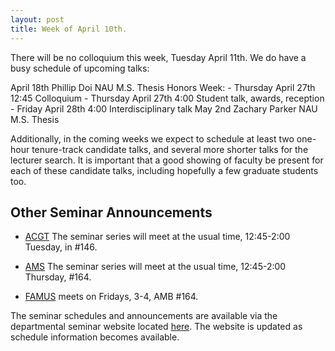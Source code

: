 ```yaml
---
layout: post
title: Week of April 10th.
---
```


There will be no colloquium this week, Tuesday April 11th.
We do have a busy schedule of upcoming talks:

April 18th	Phillip Doi	NAU	M.S. Thesis
Honors Week: 
     - Thursday April 27th 12:45 Colloquium
     - Thursday April 27th  4:00 Student talk, awards, reception
     - Friday     April 28th  4:00 Interdisciplinary talk
May 2nd	Zachary Parker	NAU	M.S. Thesis

<p>
Additionally, in the coming weeks we expect to schedule at least two one-hour tenure-track candidate talks,
and several more shorter talks for the lecturer search.  It is important that a good showing
of faculty be present for each of these candidate talks, including hopefully a few graduate
students too.
<br>

## Other Seminar Announcements ##

- [ACGT](acgtFall2016) The seminar series will meet at the usual time, 12:45-2:00 Tuesday, 
   in #146.
    
- [AMS](amsFall2016) The seminar series will meet at the usual time, 12:45-2:00 Thursday, 
   #164. 
   
- [FAMUS](famusFall2016) meets on Fridays, 3-4, AMB #164. 

The seminar schedules and announcements are available via the departmental seminar 
website located [here](http://naumathstat.github.io/seminars).
The website is updated as  schedule information becomes available.
